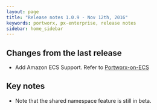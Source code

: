 ```yaml
---
layout: page
title: "Release notes 1.0.9 - Nov 12th, 2016"
keywords: portworx, px-enterprise, release notes
sidebar: home_sidebar
---
```


## Changes from the last release
* Add Amazon ECS Support. Refer to [Portworx-on-ECS](/portworx-on-ecs.html)

## Key notes
* Note that the shared namespace feature is still in beta.

